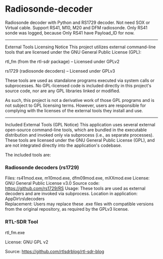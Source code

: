 # Radiosonde-decoder
Radiosonde decoder with Python and RS1729 decoder. Not need SOX or Virtual cable. Support RS41, M10, M20 and DFM radiosonde. Only RS41 sonde was logged, because Only RS41 have Payload_ID for now.



*****************************************************************************************************************************************************************************************************************************

External Tools Licensing Notice
This project utilizes external command-line tools that are licensed under the GNU General Public License (GPL):

rtl_fm (from the rtl-sdr package) – Licensed under GPLv2

rs1729 (radiosonde decoders) – Licensed under GPLv3

These tools are used as standalone programs executed via system calls or subprocesses. No GPL-licensed code is included directly in this project's source code, nor are any GPL libraries linked or modified.

As such, this project is not a derivative work of those GPL programs and is not subject to GPL licensing terms. However, users are responsible for complying with the licenses of the external tools they install and use.


****************************************************************************************************************************************************************************************************************************
Included External Tools (GPL Notice) This application uses several external open-source command-line tools, which are bundled in the executable distribution and invoked only via subprocess (i.e., as separate processes). These tools are licensed under the GNU General Public License (GPL), and are not integrated directly into the application's codebase.

The included tools are:

### Radiosonde decoders (rs1729)
Files: rs41mod.exe, m10mod.exe, dfm09mod.exe, mXXmod.exe
License: GNU General Public License v3.0
Source code: https://github.com/rs1729/RS
Usage: These tools are used as external decoders and are invoked via subprocess.
Location in application: AppDir\rs\decoders\
Replacement: Users may replace these .exe files with compatible versions from the original repository, as required by the GPLv3 license.

### RTL-SDR Tool
rtl_fm.exe

License: GNU GPL v2

Source: https://github.com/rtlsdrblog/rtl-sdr-blog
